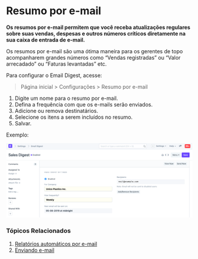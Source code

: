 # Resumo por e-mail



**Os resumos por e-mail permitem que você receba atualizações regulares sobre suas vendas, despesas e outros números críticos diretamente na sua caixa de entrada de e-mail.**


Os resumos por e-mail são uma ótima maneira para os gerentes de topo acompanharem grandes números como “Vendas registradas” ou “Valor arrecadado” ou “Faturas levantadas” etc.


Para configurar o Email Digest, acesse:


> Página inicial > Configurações > Resumo por e-mail


1. Digite um nome para o resumo por e-mail.
2. Defina a frequência com que os e-mails serão enviados.
3. Adicione ou remova destinatários.
4. Selecione os itens a serem incluídos no resumo.
5. Salvar.


Exemplo:


![Email Digest](/files/email-digest.png)


### Tópicos Relacionados


1. [Relatórios automáticos por e-mail](/docs/pt/setting-up/email/auto-email-reports)
2. [Enviando e-mail](/docs/pt/setting-up/email/sending-email)



